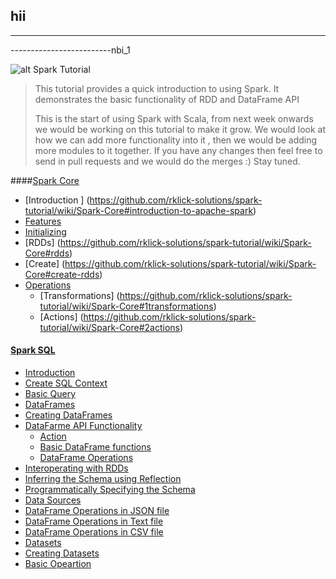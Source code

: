 hii
-------------------------
------------------------------
-------------------------nbi_1

![alt Spark Tutorial](spark-tutorial-logo.png)

>
> This tutorial provides a quick introduction to using Spark. It demonstrates the basic functionality of RDD and DataFrame API
>
> This is the start of using Spark with Scala, from next week onwards we would be working on this tutorial to make it grow.
> We would look at how we can add more functionality into it , then we would be adding more modules to it together. If you have any
>changes then feel free to send in pull requests and we would do the merges :) Stay tuned.


####[Spark Core](https://github.com/rklick-solutions/spark-tutorial/wiki/Spark-Core#spark-core)
  * [Introduction ] (https://github.com/rklick-solutions/spark-tutorial/wiki/Spark-Core#introduction-to-apache-spark)
 * [Features ](https://github.com/rklick-solutions/spark-tutorial/wiki/Spark-Core#features-of-apache-spark)
 * [Initializing ](https://github.com/rklick-solutions/spark-tutorial/wiki/Spark-Core#initializing-spark)
 * [RDDs] (https://github.com/rklick-solutions/spark-tutorial/wiki/Spark-Core#rdds)
  * [Create] (https://github.com/rklick-solutions/spark-tutorial/wiki/Spark-Core#create-rdds)
  * [Operations](https://github.com/rklick-solutions/spark-tutorial/wiki/Spark-Core#rdds-operations)
    * [Transformations] (https://github.com/rklick-solutions/spark-tutorial/wiki/Spark-Core#1transformations)
    * [Actions] (https://github.com/rklick-solutions/spark-tutorial/wiki/Spark-Core#2actions)

#### [Spark SQL](https://github.com/rklick-solutions/spark-tutorial/wiki/Spark-SQL#spark-sql)
 * [Introduction](https://github.com/rklick-solutions/spark-tutorial/wiki/Spark-SQL#Introduction)
  * [Create SQL Context](https://github.com/rklick-solutions/spark-tutorial/wiki/Spark-SQL#create-sql-context)
  * [Basic Query](https://github.com/rklick-solutions/spark-tutorial/wiki/Spark-SQL#basic-query)
 *  [DataFrames](https://github.com/rklick-solutions/spark-tutorial/wiki/Spark-SQL#dataframes)
  * [Creating DataFrames](https://github.com/rklick-solutions/spark-tutorial/wiki/Spark-SQL#creating-dataframes)
  * [DataFarme API Functionality](https://github.com/rklick-solutions/spark-tutorial/wiki/Spark-SQL#datafarme-api-example-using-different-types-of-functionality)
    * [Action](https://github.com/rklick-solutions/spark-tutorial/wiki/Spark-SQL#action)
    * [Basic DataFrame functions](https://github.com/rklick-solutions/spark-tutorial/wiki/Spark-SQL#basic-dataframe-functions)
    * [DataFrame Operations](https://github.com/rklick-solutions/spark-tutorial/wiki/Spark-SQL#data-frame-operations)
 * [Interoperating with RDDs](https://github.com/rklick-solutions/spark-tutorial/wiki/Spark-SQL#interoperating-with-rdds)
  * [Inferring the Schema using Reflection](https://github.com/rklick-solutions/spark-tutorial/wiki/Spark-SQL#1-inferring-the-schema-using-reflection)
  * [Programmatically Specifying the Schema](https://github.com/rklick-solutions/spark-tutorial/wiki/Spark-SQL#2-programmatically-specifying-the-schema)
 * [Data Sources](https://github.com/rklick-solutions/spark-tutorial/wiki/Spark-SQL#data-sources)
  * [DataFrame Operations in JSON file](https://github.com/rklick-solutions/spark-tutorial/wiki/Spark-SQL#dataframe-operations-in-json-file)
  * [DataFrame Operations in Text file](https://github.com/rklick-solutions/spark-tutorial/wiki/Spark-SQL#dataframe-operations-in-text-file)
  * [DataFrame Operations in CSV file](https://github.com/rklick-solutions/sparhttps://github.com/rklick-solutions/spark-tutorial/wiki/Spark-Core#initializing-sparkk-tutorial/wiki/Spark-SQL#dataframe-operations-in-csv-file)
 * [Datasets](https://github.com/rklick-solutions/spark-tutorial/wiki/Spark-SQL#dataset)
  * [Creating Datasets](https://github.com/rklick-solutions/spark-tutorial/wiki/Spark-SQL#creating-datasets)
  * [Basic Opeartion](https://github.com/rklick-solutions/spark-tutorial/wiki/Spark-SQL#basic-opeartion)


